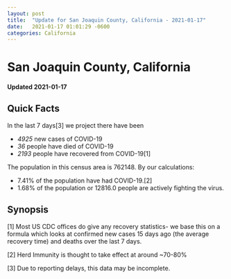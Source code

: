 ```yaml
---
layout: post
title:  "Update for San Joaquin County, California - 2021-01-17"
date:   2021-01-17 01:01:29 -0600
categories: California
---
```


# San Joaquin County, California
#### Updated 2021-01-17

## Quick Facts

In the last 7 days[3] we project there have been
- *4925* new cases of COVID-19
- *36* people have died of COVID-19
- *2193* people have recovered from COVID-19[1]

The population in this census area is 762148. By our calculations:
- 7.41% of the population have had COVID-19.[2]
- 1.68% of the population or 12816.0 people are actively fighting the virus.

## Synopsis




[1] Most US CDC offices do give any recovery statistics- we base this on a formula which looks at confirmed new cases
15 days ago (the average recovery time) and deaths over the last 7 days.

[2] Herd Immunity is thought to take effect at around ~70-80%

[3] Due to reporting delays, this data may be incomplete.
 
    